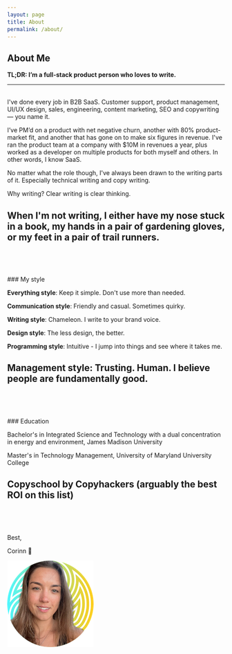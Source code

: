 ```yaml
---
layout: page
title: About
permalink: /about/
---
```

##  About Me

**TL;DR: I’m a full-stack product person who loves to write.**


---
\
I've done every job in B2B SaaS. Customer support, product management, UI/UX design, sales, engineering, content marketing, SEO and copywriting — you name it.

I’ve PM’d on a product with net negative churn, another with 80% product-market fit, and another that has gone on to make six figures in revenue. I've ran the product team at a company with $10M in revenues a year, plus worked as a developer on multiple products for both myself and others. In other words, I know SaaS.

No matter what the role though, I've always been drawn to the writing parts of it. Especially technical writing and copy writing.

Why writing? Clear writing is clear thinking.

When I'm not writing, I either have my nose stuck in a book, my hands in a pair of gardening gloves, or my feet in a pair of trail runners.
<br/>
<br/>
---
<br/>
<br/>
### My style

**Everything style**: Keep it simple. Don't use more than needed.

**Communication style**: Friendly and casual. Sometimes quirky.

**Writing style**: Chameleon. I write to your brand voice.

**Design style**: The less design, the better.

**Programming style**: Intuitive - I jump into things and see where it takes me.

**Management style**: Trusting. Human. I believe people are fundamentally good.
<br/>
<br/>
---
<br/>
<br/>
### Education

Bachelor's in Integrated Science and Technology with a dual concentration in energy and environment, James Madison University

Master's in Technology Management, University of Maryland University College

Copyschool by Copyhackers (arguably the best ROI on this list)
<br/>
<br/>
---
<br/>
<br/>
Best,

Corinn 👋

<p><img src="/assets/profile-pic.png" alt="guess what? chicken butt. jk. i want to write copy for you." /></p>


